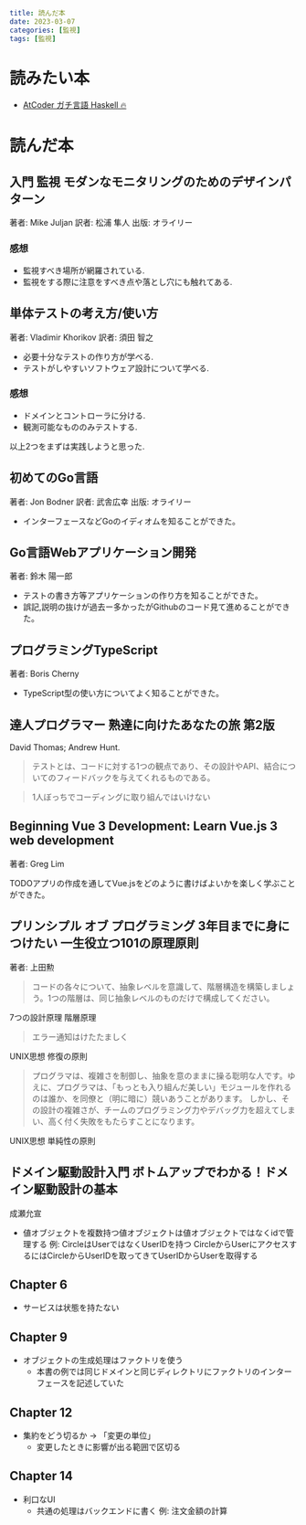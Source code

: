 ```yaml
title: 読んだ本
date: 2023-03-07
categories: [監視]
tags: [監視]
```

# 読みたい本

- [AtCoder ガチ言語 Haskell 🔥](https://zenn.dev/toyboot4e/books/seriously-haskell)


# 読んだ本

## 入門 監視 モダンなモニタリングのためのデザインパターン

著者: Mike Juljan
訳者: 松浦 隼人
出版: オライリー

### 感想

- 監視すべき場所が網羅されている.
- 監視をする際に注意をすべき点や落とし穴にも触れてある.

## 単体テストの考え方/使い方

著者: Vladimir Khorikov
訳者: 須田 智之

- 必要十分なテストの作り方が学べる.
- テストがしやすいソフトウェア設計について学べる.

### 感想

- ドメインとコントローラに分ける.
- 観測可能なもののみテストする.

以上2つをまずは実践しようと思った.

## 初めてのGo言語

著者: Jon Bodner
訳者: 武舎広幸
出版: オライリー

- インターフェースなどGoのイディオムを知ることができた。

## Go言語Webアプリケーション開発

著者: 鈴木 陽一郎

- テストの書き方等アプリケーションの作り方を知ることができた。
- 誤記,説明の抜けが過去ー多かったがGithubのコード見て進めることができた。

## プログラミングTypeScript

著者: Boris Cherny

- TypeScript型の使い方についてよく知ることができた。

## 達人プログラマー 熟達に向けたあなたの旅 第2版

David Thomas; Andrew Hunt.

> テストとは、コードに対する1つの観点であり、その設計やAPI、結合についてのフィードバックを与えてくれるものである。

> 1人ぼっちでコーディングに取り組んではいけない

## Beginning Vue 3 Development: Learn Vue.js 3 web development

著者: Greg Lim

TODOアプリの作成を通してVue.jsをどのように書けばよいかを楽しく学ぶことができた。

## プリンシプル オブ プログラミング 3年目までに身につけたい 一生役立つ101の原理原則

著者: 上田勲

>  コードの各々について、抽象レベルを意識して、階層構造を構築しましょう。1つの階層は、同じ抽象レベルのものだけで構成してください。

7つの設計原理 階層原理

> エラー通知はけたたましく

UNIX思想 修復の原則

> プログラマは、複雑さを制御し、抽象を意のままに操る聡明な人です。ゆえに、プログラマは、「もっとも入り組んだ美しい」モジュールを作れるのは誰か、を同僚と（明に暗に）競いあうことがあります。 しかし、その設計の複雑さが、チームのプログラミング力やデバッグ力を超えてしまい、高く付く失敗をもたらすことになります。
>
UNIX思想 単純性の原則

## ドメイン駆動設計入門 ボトムアップでわかる！ドメイン駆動設計の基本
 成瀬允宣

- 値オブジェクトを複数持つ値オブジェクトは値オブジェクトではなくidで管理する
  例: CircleはUserではなくUserIDを持つ
    CircleからUserにアクセスするにはCircleからUserIDを取ってきてUserIDからUserを取得する

## Chapter 6
- サービスは状態を持たない

## Chapter 9
- オブジェクトの生成処理はファクトリを使う
  - 本書の例では同じドメインと同じディレクトリにファクトリのインターフェースを記述していた

## Chapter 12
- 集約をどう切るか -> 「変更の単位」
  - 変更したときに影響が出る範囲で区切る

## Chapter 14
- 利口なUI
  - 共通の処理はバックエンドに書く
    例: 注文金額の計算
